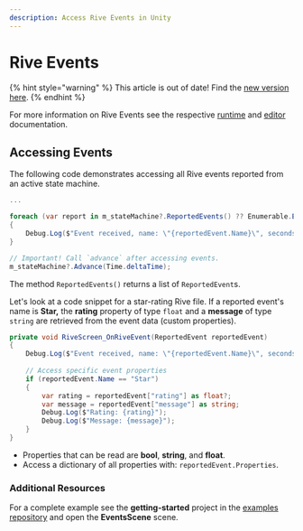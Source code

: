 ```yaml
---
description: Access Rive Events in Unity
---
```


# Rive Events

{% hint style="warning" %}
This article is out of date! Find the [new version here](https://rive.app/community/doc/rive-events/docvlavjXfq8).
{% endhint %}

For more information on Rive Events see the respective [runtime](../../runtimes/rive-events.md) and [editor](../../editor/events.md) documentation.

## Accessing Events

The following code demonstrates accessing all Rive events reported from an active state machine.

```csharp
...

foreach (var report in m_stateMachine?.ReportedEvents() ?? Enumerable.Empty<ReportedEvent>())
{
    Debug.Log($"Event received, name: \"{reportedEvent.Name}\", secondsDelay: {reportedEvent.SecondsDelay}");
}

// Important! Call `advance` after accessing events.
m_stateMachine?.Advance(Time.deltaTime);
```

The method `ReportedEvents()` returns a list of `ReportedEvent`s.

Let's look at a code snippet for a star-rating Rive file. If a reported event's name is **Star,** the **rating** property of type `float` and a **message** of type `string` are retrieved from the event data (custom properties).

```csharp
private void RiveScreen_OnRiveEvent(ReportedEvent reportedEvent)
{
    Debug.Log($"Event received, name: \"{reportedEvent.Name}\", secondsDelay: {reportedEvent.SecondsDelay}");
    
    // Access specific event properties
    if (reportedEvent.Name == "Star")
    {
        var rating = reportedEvent["rating"] as float?;
        var message = reportedEvent["message"] as string;
        Debug.Log($"Rating: {rating}");
        Debug.Log($"Message: {message}");
    }
}
```

* Properties that can be read are **bool**, **string**, and **float**.
* Access a dictionary of all properties with: `reportedEvent.Properties`.

### Additional Resources

For a complete example see the **getting-started** project in the [examples repository](https://github.com/rive-app/rive-unity-examples) and open the **EventsScene** scene.
